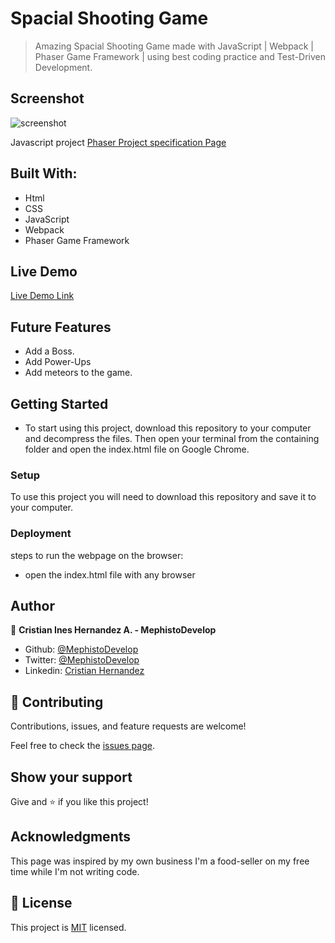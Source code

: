 # Spacial Shooting Game

> Amazing Spacial Shooting Game made with JavaScript | Webpack | Phaser Game Framework | using best coding practice and Test-Driven Development.

## Screenshot

![screenshot](./screenshotphaser.gif)

Javascript project [Phaser Project specification Page](https://www.notion.so/Shooter-game-203e819041c7486bb36f9e65faecba27)

## Built With:

- Html
- CSS
- JavaScript
- Webpack
- Phaser Game Framework

## Live Demo

[Live Demo Link](https://mephistodevelop.github.io/phaser_shooting_game/)

## Future Features

- Add a Boss.
- Add Power-Ups
- Add meteors to the game.

## Getting Started

- To start using this project, download this repository to your computer and decompress the files. Then open your terminal from the containing folder and open the index.html file on Google Chrome.

### Setup

To use this project you will need to download this repository and save it to your computer.

### Deployment

steps to run the webpage on the browser:

- open the index.html file with any browser

## Author

👤 **Cristian Ines Hernandez A. - MephistoDevelop**

- Github: [@MephistoDevelop](https://github.com/MephistoDevelop)
- Twitter: [@MephistoDevelop](https://twitter.com/MephistoDevelop)
- Linkedin: [Cristian Hernandez](https://www.linkedin.com/in/cristian-hernandez1992/)

## 🤝 Contributing

Contributions, issues, and feature requests are welcome!

Feel free to check the [issues page](issues/).

## Show your support

Give and ⭐️ if you like this project!

## Acknowledgments

This page was inspired by my own business I'm a food-seller on my free time while I'm not writing code.

## 📝 License

This project is [MIT](lic.url) licensed.
